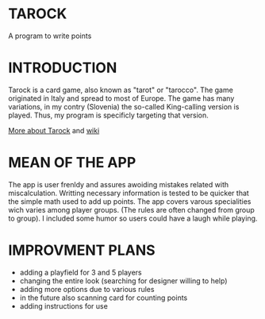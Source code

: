 # TAROCK
A program to write points

# INTRODUCTION

Tarock is a card game, also known as "tarot" or "tarocco". The game originated in Italy and spread to most of Europe.
The game has many variations, in my contry (Slovenia) the so-called King-calling version is played. Thus, my program is 
specificly targeting that version.

[More about Tarock](http://www.ebepe.com/html/tarock_e.html) and [wiki](https://en.wikipedia.org/wiki/Tarot_card_games)

# MEAN OF THE APP

The app is user frenldy and assures awoiding mistakes related with miscalculation. Writting necessary information is
tested to be quicker that the simple math used to add up points. The app covers varous specialities wich varies among player groups.
(The rules are often changed from group to group). I included some humor so users could have a laugh while playing. 

# IMPROVMENT PLANS

* adding a playfield for 3 and 5 players
* changing the entire look (searching for designer willing to help)
* adding more options due to various rules
* in the future also scanning card for counting points
* adding instructions for use
